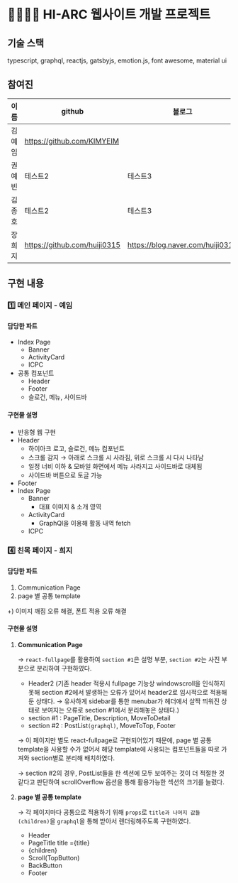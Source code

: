 # 👨‍👩‍👧‍👦 HI-ARC 웹사이트 개발 프로젝트 

## 기술 스택

typescript, graphql, reactjs, gatsbyjs, emotion.js, font awesome, material ui

## 참여진

| 이름 |github|블로그|
|------|---|---|
|김예임|https://github.com/KIMYEIM |  |
|권예빈|테스트2|테스트3|
|김종호|테스트2|테스트3|
|장희지|https://github.com/huiji0315|https://blog.naver.com/huiji0315|

## 구현 내용

### 1️⃣ 메인 페이지 - 예임
#### 담당한 파트

- Index Page
    - Banner
    - ActivityCard
    - ICPC
- 공통 컴포넌트
    - Header
    - Footer
    - 슬로건, 메뉴, 사이드바

#### 구현물 설명

- 반응형 웹 구현
- Header
    - 하이아크 로고, 슬로건, 메뉴 컴포넌트
    - 스크롤 감지 → 아래로 스크롤 시 사라짐, 위로 스크롤 시 다시 나타남
    - 일정 너비 이하 & 모바일 화면에서 메뉴 사라지고 사이드바로 대체됨
    - 사이드바 버튼으로 토글 가능
- Footer
- Index Page
    - Banner
        - 대표 이미지 & 소개 영역
    - ActivityCard
        - GraphQl을 이용해 활동 내역 fetch
    - ICPC

### 4️⃣ 친목 페이지 - 희지
#### 담당한 파트

1. Communication Page
2. page 별 공통 template

+) 이미지 깨짐 오류 해결, 폰트 적용 오류 해결

#### 구현물 설명

1. **Communication Page**

    → `react-fullpage`를 활용하여 `section #1`은 설명 부분, `section #2`는 사진 부분으로 분리하여 구현하였다.

    - Header2 (기존 header 적용시 fullpage 기능상 windowscroll을 인식하지 못해 section #2에서 발생하는 오류가 있어서 header2로 임시적으로 적용해둔 상태다. → 유사하게 sidebar를 통한 menubar가 헤더에서 살짝 띄워진 상태로 보여지는 오류로 section #1에서 분리해놓은 상태다.)
    - section #1 : PageTitle, Description, MoveToDetail
    - section #2 : PostList`(graphql)`, MoveToTop, Footer

    → 이 페이지만 별도 react-fullpage로 구현되어있기 때문에, page 별 공통 template을 사용할 수가 없어서 해당 template에 사용되는 컴포넌트들을 따로 가져와 section별로 분리해 배치하였다.

    → section #2의 경우, PostList들을 한 섹션에 모두 보여주는 것이 더 적절한 것 같다고 판단하여 scrollOverflow 옵션을 통해 활용가능한 섹션의 크기를 늘렸다.

2. **page 별 공통 template**

    → 각 페이지마다 공통으로 적용하기 위해 `props`로 `title과 나머지 값들(children)`을 `graphql`을 통해 받아서 렌더링해주도록 구현하였다. 

    - Header
    - PageTitle title ={title}
    - {children}
    - Scroll(TopButton)
    - BackButton
    - Footer
